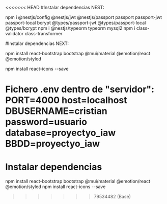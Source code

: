 <<<<<<< HEAD
#Instalar dependencias NEST:

npm i @nestjs/config @nestjs/jwt @nestjs/passport passport passport-jwt passport-local bcrypt @types/passport-jwt @types/passport-local @types/bcrypt
 npm i @nestjs/typeorm typeorm mysql2
npm i class-validator class-transformer

#Instalar dependencias NEXT:

 npm install react-bootstrap bootstrap @mui/material @emotion/react @emotion/styled
 
 npm install react-icons --save

Fichero .env dentro de "servidor":
PORT=4000
host=localhost
DBUSERNAME=cristian
password=usuario
database=proyectyo_iaw
BBDD=proyectyo_iaw
=======
# Instalar dependencias
 npm install react-bootstrap bootstrap @mui/material @emotion/react @emotion/styled
 npm install react-icons --save
>>>>>>> 79534482 (Base)
